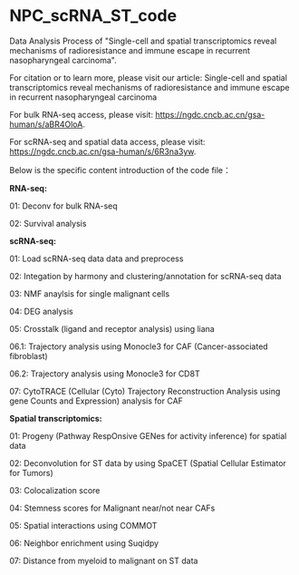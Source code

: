 # NPC_scRNA_ST_code
Data Analysis Process of "Single-cell and spatial transcriptomics reveal mechanisms of radioresistance and immune escape in recurrent nasopharyngeal carcinoma".

For citation or to learn more, please visit our article: Single-cell and spatial transcriptomics reveal mechanisms of radioresistance and immune escape in recurrent nasopharyngeal carcinoma

For bulk RNA-seq access, please visit: https://ngdc.cncb.ac.cn/gsa-human/s/aBR4OloA. <br>

For scRNA-seq and spatial data access, please visit: https://ngdc.cncb.ac.cn/gsa-human/s/6R3na3yw. <br>

Below is the specific content introduction of the code file：

**RNA-seq:**

01: Deconv for bulk RNA-seq

02: Survival analysis

**scRNA-seq:**

01: Load scRNA-seq data data and preprocess

02: Integation by harmony and clustering/annotation for scRNA-seq data

03: NMF anaylsis for single malignant cells

04: DEG analysis

05: Crosstalk (ligand and receptor analysis) using liana

06.1: Trajectory analysis using Monocle3 for CAF (Cancer-associated fibroblast)

06.2: Trajectory analysis using Monocle3 for CD8T

07: CytoTRACE (Cellular (Cyto) Trajectory Reconstruction Analysis using gene Counts and Expression) analysis for CAF

**Spatial transcriptomics:**

01: Progeny (Pathway RespOnsive GENes for activity inference) for spatial data

02: Deconvolution for ST data by using SpaCET (Spatial Cellular Estimator for Tumors)

03: Colocalization score

04: Stemness scores for Malignant near/not near CAFs

05: Spatial interactions using COMMOT

06: Neighbor enrichment using Suqidpy

07: Distance from myeloid to malignant on ST data
